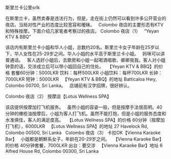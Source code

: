 斯里兰卡公里srlk


在斯里兰卡，虽然卖春是违法行为，但是，走在街上仍然可以看到许多公开营业的夜店。当局对性产业的态度比较宽容和暧昧。
 
Colombo 夜店的主要形态有KTV和特殊按摩。下面介绍几家笔者考察过的夜店。
Colombo 夜店（1）   “Yeyan KTV & BBQ”

该店内有斯里兰卡小姐和华人小姐，总数约20名。斯里兰卡女子年龄在25岁以下，华人女性在25-29岁之间。华人小姐的水平高于斯里兰卡小姐。
 
妈咪可以讲普通话。
 
客人选好小姐后，去歌房和小姐一起喝酒唱歌、卿卿我我。客人对小姐钟意的话，交涉成立后可以带小姐回自己的住处。
 
【Yeyan KTV & BBQ】的价格
套餐60分钟：5000LKR
饮料：每杯500LKR
小姐饮料：每杯700LKR
长钟：7000LKR
短钟：5000LKR
 
【Yeyan KTV & BBQ】的地址
Batticaloa Hwy, Colombo 00700, Sri Lanka。
 
店铺前有汉字招牌，很好辨认。


Colombo 夜店（2） 按摩店【Lotus Wellness SPA】

该店提供按摩加打飞机服务。
 
虽然小姐的容姿一般，但是按摩手法很高明。40分钟的橄榄油按摩后，小姐为客人打飞机。虽然不能打炮，但是小姐的服务态度和水准俱佳，客人的满足度高。
 
【Lotus Wellness SPA】的价格
60分钟（按摩加打飞机），6000LKR
 
【Lotus Wellness SPA】的地址
27 Havelock Rd, Colombo 00500, Sri Lanka
 
Colombo 夜店（3） 卡拉OK【Vienna Karaoke Bar】
 
小姐都是朝鮮系女子，年龄在20-29岁之间。
 
【Vienna Karaoke Bar】的价格
40分钟套餐，7000LKR
出台：要交涉
 
【Vienna Karaoke Bar】地址
6 Alfred House Rd, Colombo 00300, Sri Lanka

